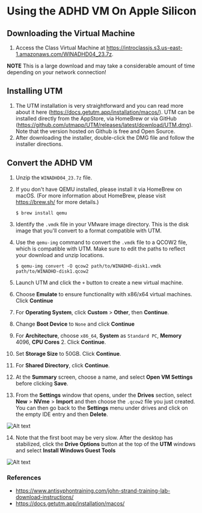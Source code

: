 # Using the ADHD VM On Apple Silicon
## Downloading the Virtual Machine
1. Access the Class Virtual Machine at https://introclassjs.s3.us-east-1.amazonaws.com/WINADHD04_23.7z.  

**NOTE** This is a large download and may take a considerable amount of time depending on your network connection!

## Installing UTM
1. The UTM installation is very straightforward and you can read more about it here (https://docs.getutm.app/installation/macos/).  UTM can be installed directly from the AppStore, via HomeBrew or via GitHub (https://github.com/utmapp/UTM/releases/latest/download/UTM.dmg).  Note that the version hosted on Github is free and Open Source. 
2. After downloading the installer, double-click the DMG file and follow the installer directions. 
## Convert the ADHD VM 
1. Unzip the `WINADHD04_23.7z` file. 
2. If you don't have QEMU installed, please install it via HomeBrew on macOS.  (For more information about HomeBrew, please visit https://brew.sh/ for more details.)
   
   `$ brew install qemu`
3. Identify the `.vmdk` file in your VMware image directory. This is the disk image that you'll convert to a format compatible with UTM.
4. Use the `qemu-img` command to convert the `.vmdk` file to a QCOW2 file, which is compatible with UTM.  Make sure to edit the paths to reflect your download and unzip locations.

   `$ qemu-img convert -O qcow2 path/to/WINADHD-disk1.vmdk path/to/WINADHD-disk1.qcow2`
5. Launch UTM and click the `+` button to create a new virtual machine.
6. Choose **Emulate** to ensure functionality with x86/x64 virtual machines. Click **Continue**
7. For **Operating System**, click **Custom** > **Other**, then **Continue**. 
8. Change **Boot Device** to `None` and click **Continue**
9. For **Architecture**, choose `x86_64`, **System** as `Standard PC`, **Memory** 4096, **CPU Cores** 2.  Click **Continue**. 
10. Set **Storage Size** to 50GB. Click **Continue**. 
11. For **Shared Directory**, click **Continue**. 
12. At the **Summary** screen, choose a name, and select **Open VM Settings** before clicking **Save**. 
13. From the **Settings** window that opens, under the **Drives** section, select **New** > **NVme** > **Import** and then choose the `.qcow2` file you just created. You can then go back to the **Settings** menu under drives and click on the empty IDE entry and then **Delete**. 

![Alt text](https://github.com/n3tl0kr/BlueTeam/blob/main/assets/utm_1.png)

14. Note that the first boot may be very slow.  After the desktop has stabilized, click the **Drive Options** button at the top of the **UTM** windows and select **Install Windows Guest Tools** 

![Alt text](https://github.com/n3tl0kr/BlueTeam/blob/main/assets/utm_2.png)

### References
* https://www.antisyphontraining.com/john-strand-training-lab-download-instructions/
* https://docs.getutm.app/installation/macos/
